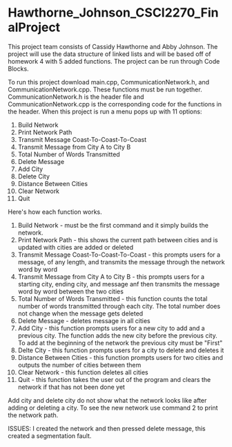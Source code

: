 # Hawthorne_Johnson_CSCI2270_FinalProject
This project team consists of Cassidy Hawthorne and Abby Johnson. The project will use the data structure of linked lists and will be based off of homework 4 with 5 added functions. The project can be run through Code Blocks.

To run this project download main.cpp, CommunicationNetwork.h, and CommunicationNetwork.cpp. These functions must be run together. CommunicationNetwork.h is the header file and CommunicationNetwork.cpp is the corresponding code for the functions in the header.  When this project is run a menu pops up with 11 options:
1. Build Network
2. Print Network Path
3. Transmit Message Coast-To-Coast-To-Coast
4. Transmit Message from City A to City B
5. Total Number of Words Transmitted
6. Delete Message
7. Add City
8. Delete City
9. Distance Between Cities
10. Clear Network
11. Quit

Here's how each function works.
1. Build Network - must be the first command and it simply builds the network.
2. Print Network Path - this shows the current path between cities and is updated with cities are added or deleted
3. Transmit Message Coast-To-Coast-To-Coast - this prompts users for a message, of any length, and transmits the message through the network word by word
4. Transmit Message from City A to City B - this prompts users for a starting city, ending city, and message anf then transmits the message word by word between the two cities
5. Total Number of Words Transmitted - this function counts the total number of words transmitted through each city. The total number does not change when the message gets deleted
6. Delete Message - deletes message in all cities
7. Add City - this function prompts users for a new city to add and a previous city. The function adds the new city before the previous city. To add at the beginning of the network the previous city must be "First"
8. Delte City - this function prompts users for a city to delete and deletes it 
9. Distance Between Cities - this function prompts users for two cities and outputs the number of cities between them
10. Clear Network - this function deletes all cities
11. Quit - this function takes the user out of the program and clears the network if that has not been done yet

Add city and delete city do not show what the network looks like after adding or deleting a city. To see the new network use command 2 to print the network path.

ISSUES:
I created the network and then pressed delete message, this created a segmentation fault.

